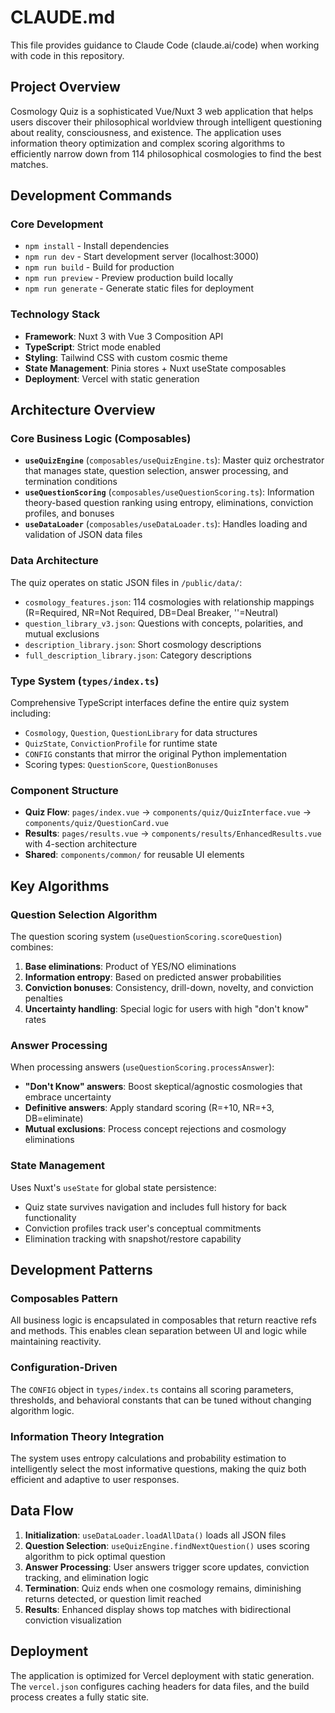 # CLAUDE.md

This file provides guidance to Claude Code (claude.ai/code) when working with code in this repository.

## Project Overview

Cosmology Quiz is a sophisticated Vue/Nuxt 3 web application that helps users discover their philosophical worldview through intelligent questioning about reality, consciousness, and existence. The application uses information theory optimization and complex scoring algorithms to efficiently narrow down from 114 philosophical cosmologies to find the best matches.

## Development Commands

### Core Development
- `npm install` - Install dependencies
- `npm run dev` - Start development server (localhost:3000)
- `npm run build` - Build for production
- `npm run preview` - Preview production build locally
- `npm run generate` - Generate static files for deployment

### Technology Stack
- **Framework**: Nuxt 3 with Vue 3 Composition API
- **TypeScript**: Strict mode enabled
- **Styling**: Tailwind CSS with custom cosmic theme
- **State Management**: Pinia stores + Nuxt useState composables
- **Deployment**: Vercel with static generation

## Architecture Overview

### Core Business Logic (Composables)
- **`useQuizEngine`** (`composables/useQuizEngine.ts`): Master quiz orchestrator that manages state, question selection, answer processing, and termination conditions
- **`useQuestionScoring`** (`composables/useQuestionScoring.ts`): Information theory-based question ranking using entropy, eliminations, conviction profiles, and bonuses
- **`useDataLoader`** (`composables/useDataLoader.ts`): Handles loading and validation of JSON data files

### Data Architecture
The quiz operates on static JSON files in `/public/data/`:
- `cosmology_features.json`: 114 cosmologies with relationship mappings (R=Required, NR=Not Required, DB=Deal Breaker, ''=Neutral)
- `question_library_v3.json`: Questions with concepts, polarities, and mutual exclusions
- `description_library.json`: Short cosmology descriptions
- `full_description_library.json`: Category descriptions

### Type System (`types/index.ts`)
Comprehensive TypeScript interfaces define the entire quiz system including:
- `Cosmology`, `Question`, `QuestionLibrary` for data structures
- `QuizState`, `ConvictionProfile` for runtime state
- `CONFIG` constants that mirror the original Python implementation
- Scoring types: `QuestionScore`, `QuestionBonuses`

### Component Structure
- **Quiz Flow**: `pages/index.vue` → `components/quiz/QuizInterface.vue` → `components/quiz/QuestionCard.vue`
- **Results**: `pages/results.vue` → `components/results/EnhancedResults.vue` with 4-section architecture
- **Shared**: `components/common/` for reusable UI elements

## Key Algorithms

### Question Selection Algorithm
The question scoring system (`useQuestionScoring.scoreQuestion`) combines:
1. **Base eliminations**: Product of YES/NO eliminations
2. **Information entropy**: Based on predicted answer probabilities
3. **Conviction bonuses**: Consistency, drill-down, novelty, and conviction penalties
4. **Uncertainty handling**: Special logic for users with high "don't know" rates

### Answer Processing
When processing answers (`useQuestionScoring.processAnswer`):
- **"Don't Know" answers**: Boost skeptical/agnostic cosmologies that embrace uncertainty
- **Definitive answers**: Apply standard scoring (R=+10, NR=+3, DB=eliminate)
- **Mutual exclusions**: Process concept rejections and cosmology eliminations

### State Management
Uses Nuxt's `useState` for global state persistence:
- Quiz state survives navigation and includes full history for back functionality
- Conviction profiles track user's conceptual commitments
- Elimination tracking with snapshot/restore capability

## Development Patterns

### Composables Pattern
All business logic is encapsulated in composables that return reactive refs and methods. This enables clean separation between UI and logic while maintaining reactivity.

### Configuration-Driven
The `CONFIG` object in `types/index.ts` contains all scoring parameters, thresholds, and behavioral constants that can be tuned without changing algorithm logic.

### Information Theory Integration
The system uses entropy calculations and probability estimation to intelligently select the most informative questions, making the quiz both efficient and adaptive to user responses.

## Data Flow

1. **Initialization**: `useDataLoader.loadAllData()` loads all JSON files
2. **Question Selection**: `useQuizEngine.findNextQuestion()` uses scoring algorithm to pick optimal question
3. **Answer Processing**: User answers trigger score updates, conviction tracking, and elimination logic
4. **Termination**: Quiz ends when one cosmology remains, diminishing returns detected, or question limit reached
5. **Results**: Enhanced display shows top matches with bidirectional conviction visualization

## Deployment

The application is optimized for Vercel deployment with static generation. The `vercel.json` configures caching headers for data files, and the build process creates a fully static site.